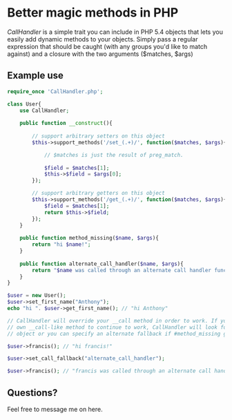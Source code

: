 Better magic methods in PHP
===========================
*CallHandler* is a simple trait you can include in PHP 5.4 objects that lets you easily add dynamic methods to your objects. Simply pass a regular expression that should be caught (with any groups you'd like to match against) and a closure with the two arguments ($matches, $args)

Example use
-----------
``` PHP
require_once 'CallHandler.php';

class User{
	use CallHandler;
	
	public function __construct(){
		
		// support arbitrary setters on this object
		$this->support_methods('/set_(.+)/', function($matches, $args){

			// $matches is just the result of preg_match.
			
			$field = $matches[1];
			$this->$field = $args[0];
		});

		// support arbitrary getters on this object
		$this->support_methods('/get_(.+)/', function($matches, $args){
			$field = $matches[1];
			return $this->$field;
		});
	}
	
	public function method_missing($name, $args){
		return "hi $name!";
	}
	
	public function alternate_call_handler($name, $args){
		return "$name was called through an alternate call handler function";
	}
}

$user = new User();
$user->set_first_name("Anthony");
echo "hi ". $user->get_first_name(); // "hi Anthony"

// CallHandler will override your __call method in order to work. If you'd like your
// own __call-like method to continue to work, CallHandler will look for #method_missing in your
// object or you can specify an alternate fallback if #method_missing grosses you out.

$user->francis(); // "hi francis!"

$user->set_call_fallback("alternate_call_handler");

$user->francis(); // "francis was called through an alternate call handler function"
```	
Questions?
----------
Feel free to message me on here. 